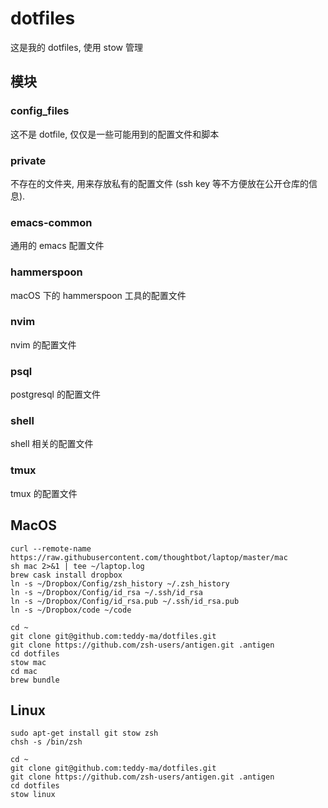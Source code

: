 # dotfiles

这是我的 dotfiles, 使用 stow 管理

## 模块

### config_files

这不是 dotfile, 仅仅是一些可能用到的配置文件和脚本

### private

不存在的文件夹, 用来存放私有的配置文件 (ssh key 等不方便放在公开仓库的信息).

### emacs-common

通用的 emacs 配置文件

### hammerspoon

macOS 下的 hammerspoon 工具的配置文件

### nvim

nvim 的配置文件

### psql

postgresql 的配置文件

### shell

shell 相关的配置文件

### tmux

tmux 的配置文件



## MacOS
```shell
curl --remote-name https://raw.githubusercontent.com/thoughtbot/laptop/master/mac
sh mac 2>&1 | tee ~/laptop.log
brew cask install dropbox
ln -s ~/Dropbox/Config/zsh_history ~/.zsh_history
ln -s ~/Dropbox/Config/id_rsa ~/.ssh/id_rsa
ln -s ~/Dropbox/Config/id_rsa.pub ~/.ssh/id_rsa.pub
ln -s ~/Dropbox/code ~/code

cd ~
git clone git@github.com:teddy-ma/dotfiles.git
git clone https://github.com/zsh-users/antigen.git .antigen
cd dotfiles
stow mac
cd mac
brew bundle
```

## Linux
```shell
sudo apt-get install git stow zsh
chsh -s /bin/zsh

cd ~
git clone git@github.com:teddy-ma/dotfiles.git
git clone https://github.com/zsh-users/antigen.git .antigen
cd dotfiles
stow linux
```
